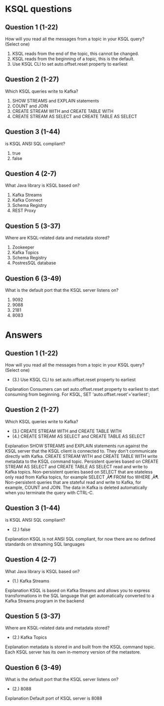 # KSQL questions
## Question 1 (1-22)
How will you read all the messages from a topic in your KSQL query? (Select one)

1. KSQL reads from the end of the topic, this cannot be changed.
2. KSQL reads from the beginning of a topic, this is the default.
3. Use KSQL CLI to set auto.offset.reset property to earliest


## Question 2 (1-27)
Which KSQL queries write to Kafka?

1. SHOW STREAMS and EXPLAIN <query> statements
2. COUNT and JOIN
3. CREATE STREAM WITH <topic> and CREATE TABLE WITH <topic>
4. CREATE STREAM AS SELECT and CREATE TABLE AS SELECT

## Question 3 (1-44)
is KSQL ANSI SQL compliant?

1. true
2. false


## Question 4 (2-7)
What Java library is KSQL based on?

1. Kafka Streams
2. Kafka Connect
3. Schema Registry
4. REST Proxy

## Question 5 (3-37)
Where are KSQL-related data and metadata stored?

1. Zookeeper
2. Kafka Topics
3. Schema Registry
4. PostresSQL database


## Question 6 (3-49)
What is the default port that the KSQL server listens on?

1. 9092
2. 9088
3. 2181
4. 8083


# Answers

## Question 1 (1-22)
How will you read all the messages from a topic in your KSQL query? (Select one)

- (3.) Use KSQL CLI to set auto.offset.reset property to earliest

Explanation
Consumers can set auto.offset.reset property to earliest to start consuming from beginning. For KSQL, SET 'auto.offset.reset'='earliest';



## Question 2 (1-27)
Which KSQL queries write to Kafka?

- (3.) CREATE STREAM WITH <topic> and CREATE TABLE WITH <topic>
- (4.) CREATE STREAM AS SELECT and CREATE TABLE AS SELECT


Explanation
SHOW STREAMS and EXPLAIN <query> statements run against the KSQL server that the KSQL client is connected to. They don't communicate directly with Kafka. CREATE STREAM WITH <topic> and CREATE TABLE WITH <topic> write metadata to the KSQL command topic. Persistent queries based on CREATE STREAM AS SELECT and CREATE TABLE AS SELECT read and write to Kafka topics. Non-persistent queries based on SELECT that are stateless only read from Kafka topics, for example SELECT ‚Ä¶ FROM foo WHERE ‚Ä¶. Non-persistent queries that are stateful read and write to Kafka, for example, COUNT and JOIN. The data in Kafka is deleted automatically when you terminate the query with CTRL-C.


## Question 3 (1-44)
is KSQL ANSI SQL compliant?

- (2.) false


Explanation
KSQL is not ANSI SQL compliant, for now there are no defined standards on streaming SQL languages


## Question 4 (2-7)
What Java library is KSQL based on?

- (1.) Kafka Streams

Explanation
KSQL is based on Kafka Streams and allows you to express transformations in the SQL language that get automatically converted to a Kafka Streams program in the backend


## Question 5 (3-37)
Where are KSQL-related data and metadata stored?

- (2.) Kafka Topics

Explanation
metadata is stored in and built from the KSQL command topic. Each KSQL server has its own in-memory version of the metastore.


## Question 6 (3-49)
What is the default port that the KSQL server listens on?


- (2.) 8088

Explanation
Default port of KSQL server is 8088